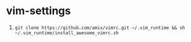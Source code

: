 # vim-settings

1. `git clone https://github.com/amix/vimrc.git ~/.vim_runtime && sh ~/.vim_runtime/install_awesome_vimrc.sh`
